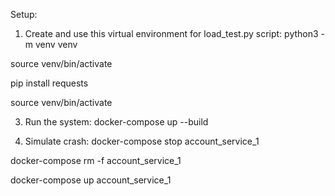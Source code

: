 Setup:
1. Create and use this virtual environment for load_test.py script:
python3 -m venv venv

source venv/bin/activate

pip install requests

source venv/bin/activate

3. Run the system:
docker-compose up --build 

4. Simulate crash:
docker-compose stop account_service_1

docker-compose rm -f account_service_1

docker-compose up account_service_1
